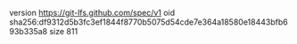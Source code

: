 version https://git-lfs.github.com/spec/v1
oid sha256:df9312d5b3fc3ef1844f8770b5075d54cde7e364a18580e18443bfb693b335a8
size 811
